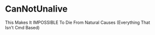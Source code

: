# CanNotUnalive
This Makes It IMPOSSIBLE To Die From Natural Causes (Everything That Isn't Cmd Based)
